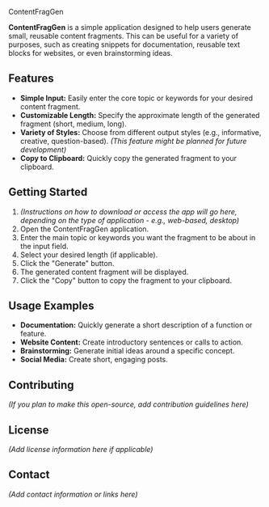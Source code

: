  ContentFragGen

**ContentFragGen** is a simple application designed to help users generate small, reusable content fragments. This can be useful for a variety of purposes, such as creating snippets for documentation, reusable text blocks for websites, or even brainstorming ideas.

## Features

* **Simple Input:** Easily enter the core topic or keywords for your desired content fragment.
* **Customizable Length:** Specify the approximate length of the generated fragment (short, medium, long).
* **Variety of Styles:** Choose from different output styles (e.g., informative, creative, question-based). *(This feature might be planned for future development)*
* **Copy to Clipboard:** Quickly copy the generated fragment to your clipboard.

## Getting Started

1.  *(Instructions on how to download or access the app will go here, depending on the type of application - e.g., web-based, desktop)*
2.  Open the ContentFragGen application.
3.  Enter the main topic or keywords you want the fragment to be about in the input field.
4.  Select your desired length (if applicable).
5.  Click the "Generate" button.
6.  The generated content fragment will be displayed.
7.  Click the "Copy" button to copy the fragment to your clipboard.

## Usage Examples

* **Documentation:** Quickly generate a short description of a function or feature.
* **Website Content:** Create introductory sentences or calls to action.
* **Brainstorming:** Generate initial ideas around a specific concept.
* **Social Media:** Create short, engaging posts.

## Contributing

*(If you plan to make this open-source, add contribution guidelines here)*

## License

*(Add license information here if applicable)*

## Contact

*(Add contact information or links here)*